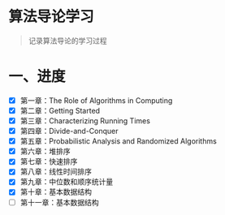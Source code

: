 # 算法导论学习

> 记录算法导论的学习过程

# 一、进度

- [x] 第一章：The Role of Algorithms in Computing
- [x] 第二章：Getting Started
- [x] 第三章：Characterizing Running Times
- [x] 第四章：Divide-and-Conquer
- [x] 第五章：Probabilistic Analysis and Randomized Algorithms
- [x] 第六章：堆排序
- [x] 第七章：快速排序
- [x] 第八章：线性时间排序
- [x] 第九章：中位数和顺序统计量
- [x] 第十章：基本数据结构
- [ ] 第十一章：基本数据结构